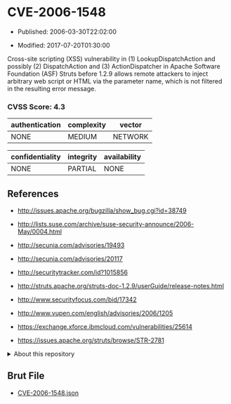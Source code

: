 # CVE-2006-1548

- Published: 2006-03-30T22:02:00

- Modified: 2017-07-20T01:30:00

Cross-site scripting (XSS) vulnerability in (1) LookupDispatchAction and possibly (2) DispatchAction and (3) ActionDispatcher in Apache Software Foundation (ASF) Struts before 1.2.9 allows remote attackers to inject arbitrary web script or HTML via the parameter name, which is not filtered in the resulting error message.

### CVSS Score: **4.3**

| authentication | complexity | vector |
| --- | --- | --- |
| NONE | MEDIUM | NETWORK |

| confidentiality | integrity | availability |
| --- | --- | --- |
| NONE | PARTIAL | NONE |

## References

* http://issues.apache.org/bugzilla/show_bug.cgi?id=38749

* http://lists.suse.com/archive/suse-security-announce/2006-May/0004.html

* http://secunia.com/advisories/19493

* http://secunia.com/advisories/20117

* http://securitytracker.com/id?1015856

* http://struts.apache.org/struts-doc-1.2.9/userGuide/release-notes.html

* http://www.securityfocus.com/bid/17342

* http://www.vupen.com/english/advisories/2006/1205

* https://exchange.xforce.ibmcloud.com/vulnerabilities/25614

* https://issues.apache.org/struts/browse/STR-2781

<details>
<summary>About this repository</summary> 

  This repository is part of the project [Live Hack CVE](https://github.com/Live-Hack-CVE). Main website can be found [www.live-hack.org](https://www.live-hack.org) 
  
  Made by [Sn0wAlice](https://github.com/Sn0wAlice) for the people that care about security and need to have a feed of the latest CVEs. Hope you enjoy it, don't forget to star the repo and follow me on [Twitter](https://twitter.com/Sn0wAlice) and [Github](https://github.com/Sn0wAlice). And that is my [personnal website](https://www.alice-snow.me/)

  - [Home Page](https://github.com/Live-Hack-CVE)
  - [Framework](https://github.com/Live-Hack-CVE/cve-framework)
  - [CVE database](https://github.com/Live-Hack-CVE/full_database)
  - [Changelog](https://github.com/Live-Hack-CVE/Changelog)
</details>

## Brut File

* [CVE-2006-1548.json](https://raw.githubusercontent.com/Live-Hack-CVE/full_database/main/cves/2006/CVE-2006-1548.json)

